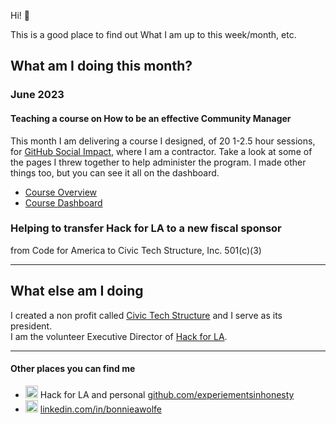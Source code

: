 Hi! 👋

This is a good place to find out What I am up to this week/month, etc.

## What am I doing this month?
### June 2023
#### Teaching a course on How to be an effective Community Manager
This month I am delivering a course I designed, of 20 1-2.5 hour sessions, for [GitHub Social Impact](https://socialimpact.github.com), where I am a contractor.  Take a look at some of the pages I threw together to help administer the program.  I made other things too, but you can see it all on the dashboard.
- [Course Overview](https://dpgoscm.github.io/community-manager-training/overview.html)
- [Course Dashboard](https://dpgoscm.github.io/community-manager-training/)

### Helping to transfer Hack for LA to a new fiscal sponsor
from Code for America to Civic Tech Structure, Inc. 501(c)(3)

--- 

## What else am I doing
I created a non profit called [Civic Tech Structure](https://civictechstructure.org) and I serve as its president.  
I am the volunteer Executive Director of [Hack for LA](https://www.hackforla.org/).  

--- 
#### Other places you can find me
- <img src="https://github.com/bonniewolfe/bonniewolfe/assets/107153148/0ab69100-53bb-421a-986e-ef54ab11844f" width=20px alt="GitHub"> Hack for LA and personal [github.com/experiementsinhonesty](https://github.com/experiementsinhonesty)
- <img src="https://github.com/bonniewolfe/bonniewolfe/assets/107153148/e624e5fc-bc32-4b49-b28b-148a164075da" width=20px alt="linkedIn"> [linkedin.com/in/bonnieawolfe](https://linkedin.com/in/bonnieawolfe)
